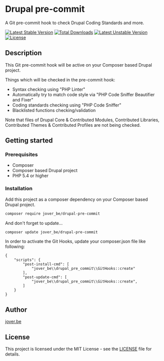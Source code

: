 # Drupal pre-commit

A Git pre-commit hook to check Drupal Coding Standards and more.

[![Latest Stable Version](https://poser.pugx.org/jover_be/drupal-pre-commit/v/stable)](https://packagist.org/packages/jover_be/drupal-pre-commit) [![Total Downloads](https://poser.pugx.org/jover_be/drupal-pre-commit/downloads)](https://packagist.org/packages/jover_be/drupal-pre-commit) [![Latest Unstable Version](https://poser.pugx.org/jover_be/drupal-pre-commit/v/unstable)](https://packagist.org/packages/jover_be/drupal-pre-commit) [![License](https://poser.pugx.org/jover_be/drupal-pre-commit/license)](https://packagist.org/packages/jover_be/drupal-pre-commit)

## Description

This Git pre-commit hook will be active on your Composer based Drupal project.

Things which will be checked in the pre-commit hook:

* Syntax checking using "PHP Linter"
* Automatically try to match code style via "PHP Code Sniffer Beautifier and Fixer"
* Coding standards checking using "PHP Code Sniffer"
* Blacklisted functions checking/validation

Note that files of Drupal Core & Contributed Modules, Contributed Libraries, Contributed Themes & Contributed Profiles are not being checked.

## Getting started

### Prerequisites

* Composer
* Composer based Drupal project
* PHP 5.4 or higher

### Installation

Add this project as a composer dependency on your Composer based Drupal project.

```bash
composer require jover_be/drupal-pre-commit
```

And don't forget to update...

```bash
composer update jover_be/drupal-pre-commit
```

In order to activate the Git Hooks, update your composer.json file like following:

```
{
    "scripts": {
        "post-install-cmd": [
            "jover_be\\drupal_pre_commit\\GitHooks::create"
        ],
        "post-update-cmd": [
        	"jover_be\\drupal_pre_commit\\GitHooks::create",
        ]
    }
}
```

## Author

[jover.be](http://www.jover.be)

## License

This project is licensed under the MIT License - see the [LICENSE](LICENSE) file for details.
